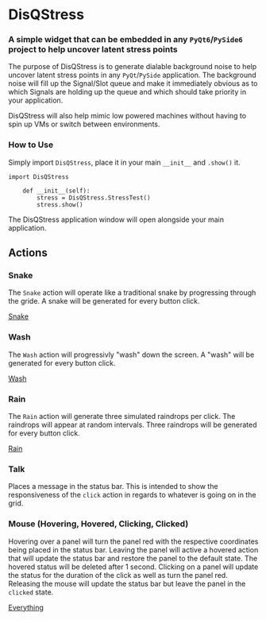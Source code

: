 # DisQStress
### A simple widget that can be embedded in any `PyQt6`/`PySide6` project to help uncover latent stress points

The purpose of DisQStress is to generate dialable background noise to help uncover latent stress points in any `PyQt`/`PySide` application. The background noise will fill up the Signal/Slot queue and make it immediately obvious as to which Signals are holding up the queue and which should take priority in your application.

DisQStress will also help mimic low powered machines without having to spin up VMs or switch between environments.


### How to Use
Simply import `DisQStress`, place it in your main `__init__` and `.show()` it.
```
import DisQStress

    def __init__(self):
        stress = DisQStress.StressTest()
        stress.show()
```
The DisQStress application window will open alongside your main application.


## Actions
### Snake
The `Snake` action will operate like a traditional snake by progressing through the gride. A snake will be generated for every button click.

[Snake](https://user-images.githubusercontent.com/12412157/195205509-21fe50b5-845d-4e53-939a-5b0e1a3f2ad8.mp4)

### Wash
The `Wash` action will progressivly "wash" down the screen. A "wash" will be generated for every button click.

[Wash](https://user-images.githubusercontent.com/12412157/195205615-a981cf62-6370-468e-9619-792a317c2123.mp4)

### Rain
The `Rain` action will generate three simulated raindrops per click. The raindrops will appear at random intervals. Three raindrops will be generated for every button click.

[Rain](https://user-images.githubusercontent.com/12412157/195205654-88e5a99a-a59e-4fa1-9bc7-fd529f1a517f.mp4)

### Talk
Places a message in the status bar. This is intended to show the responsiveness of the `click` action in regards to whatever is going on in the grid.
### Mouse (Hovering, Hovered, Clicking, Clicked)
Hovering over a panel will turn the panel red with the respective coordinates being placed in the status bar.
Leaving the panel will active a hovered action that will update the status bar and restore the panel to the default state. The hovered status will be deleted after 1 second.
Clicking on a panel will update the status for the duration of the click as well as turn the panel red. Releasing the mouse will update the status bar but leave the panel in the `clicked` state.

[Everything](https://user-images.githubusercontent.com/12412157/195205723-2e12dd04-a9ea-4244-9681-c553a4eaa404.mp4)
